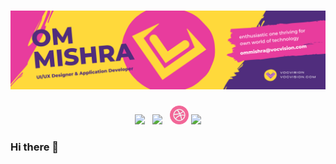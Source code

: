 # [![Om Mishra Header](https://github.com/ommishraa/ommishraa/blob/main/assets/Header.png)](https://vocvision.com/)

<p align='center'>
<a href="https://twitter.com/Om_Vocvision"><img height="30" src="https://github.com/ommishraa/ommishraa/tree/main/assets/icons/twitter.png?raw=true"></a>&nbsp;&nbsp;
<a href="https://www.instagram.com/om_vocvision/"><img height="30" src="https://github.com/ommishraa/ommishraa/tree/main/assets/icons/instagram.png?raw=true"></a>&nbsp;&nbsp;
<a href="https://dribbble.com/Om_mishraa"><img height="30" src="https://github.com/ommishraa/ommishraa/blob/main/assets/icons/dribbble.svg"></a>
<a href="https://www.linkedin.com/in/om-mishra-827143205/"><img height="30" src="https://github.com/ommishraa/ommishraa/tree/main/assets/icons/iconmonstr-linkedin-4 1.png?raw=true"></a>
</p>

### Hi there 👋